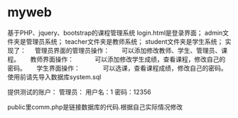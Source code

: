 # myweb
基于PHP、jquery、bootstrap的课程管理系统
login.html是登录界面；
admin文件夹是管理员系统；
teacher文件夹是教师系统；
student文件夹是学生系统；
实现了：
      管理员界面的管理员操作：
            可以添加修改教师、学生、管理员、课程。
      教师界面操作：
            可以添加修改学生成绩，查看课程，修改自己的密码。
      学生界面操作：
             可以选课，查看课程成绩，修改自己的密码。
使用前请先导入数据库system.sql

提供测试的账户：
      管理员：
          用户名：1
          密码：12356
          
public里comm.php是链接数据库的代码.根据自己实际情况修改

